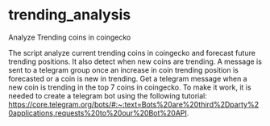 # trending_analysis
Analyze Trending coins in coingecko

The script analyze current trending coins in coingecko and forecast future trending positions. 
It also detect when new coins are trending. 
A message is sent to a telegram group once an increase in coin trending position is forecasted or a coin is new in trending. 
Get a telegram message when a new coin is trending in the top 7 coins in coingecko. 
To make it work, it is needed to create a telegram bot using the following tutorial: 
https://core.telegram.org/bots/#:~:text=Bots%20are%20third%2Dparty%20applications,requests%20to%20our%20Bot%20API.
